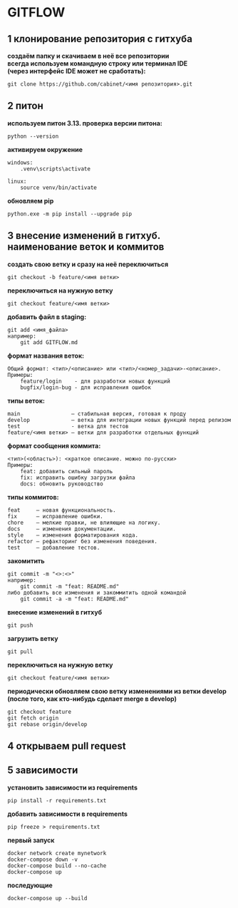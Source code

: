 # GITFLOW

## 1 клонирование репозитория с гитхуба
**создаём папку и скачиваем в неё все репозитории**  
**всегда используем командную строку или терминал IDE  
(через интерфейс IDE может не сработать):**

    git clone https://github.com/cabinet/<имя репозитория>.git

## 2 питон
**используем питон 3.13. проверка версии питона:**

    python --version

**активируем окружение**

    windows:
        .venv\scripts\activate

    linux:
        source venv/bin/activate

**обновляем pip**

    python.exe -m pip install --upgrade pip
    

## 3 внесение изменений в гитхуб. наименование веток и коммитов
**создать свою ветку и сразу на неё переключиться**

    git checkout -b feature/<имя ветки>

**переключиться на нужную ветку**

    git checkout feature/<имя ветки>

**добавить файл в staging:**

    git add <имя_файла>
    например: 
        git add GITFLOW.md
 
**формат названия веток:**

    Общий формат: <тип>/<описание> или <тип>/<номер_задачи>-<описание>.
    Примеры:
        feature/login    - для разработки новых функций
        bugfix/login-bug - для исправления ошибок

**типы веток:**

    main                — стабильная версия, готовая к проду
    develop             — ветка для интеграции новых функций перед релизом
    test                - ветка для тестов
    feature/<имя ветки> — ветки для разработки отдельных функций

**формат сообщения коммита:**

    <тип>(<область>): <краткое описание. можно по-русски>
    Примеры:
        feat: добавить сильный пароль
        fix: исправить ошибку загрузки файла
        docs: обновить руководство

**типы коммитов:**

    feat     — новая функциональность.
    fix      — исправление ошибки.
    chore    — мелкие правки, не влияющие на логику.
    docs     — изменения документации.
    style    — изменения форматирования кода.
    refactor — рефакторинг без изменения поведения.
    test     — добавление тестов.     

**закомитить**

    git commit -m "<>:<>"
    например: 
        git commit -m "feat: README.md"
    либо добавить все изменения и закоммитить одной командой
        git commit -a -m "feat: README.md"

**внесение изменений в гитхуб**

    git push

**загрузить ветку**

    git pull

**переключиться на нужную ветку**

    git checkout feature/<имя ветки>

**периодически обновляем свою ветку изменениями из ветки develop  
(после того, как кто-нибудь сделает merge в develop)**

    git checkout feature
    git fetch origin
    git rebase origin/develop


## 4 открываем pull request 



## 5 зависимости
**установить зависимости из requirements**

    pip install -r requirements.txt


**добавить зависимости в requirements**

    pip freeze > requirements.txt
    



**первый запуск**

    docker network create mynetwork
    docker-compose down -v
    docker-compose build --no-cache
    docker-compose up

**последующие**

    docker-compose up --build

